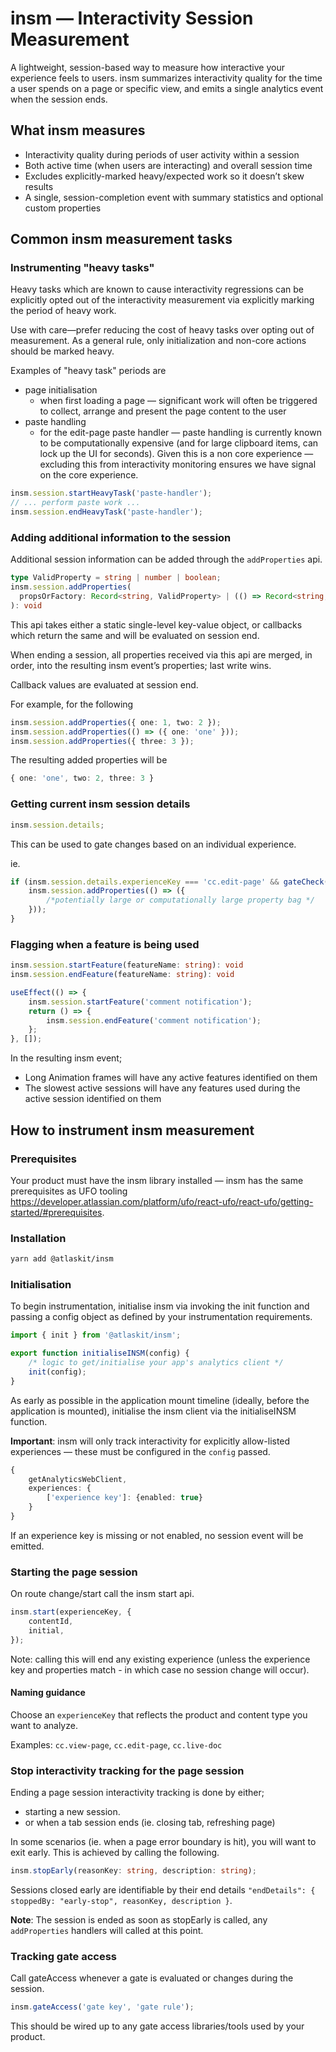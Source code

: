 # insm — Interactivity Session Measurement

A lightweight, session-based way to measure how interactive your experience feels to users. insm
summarizes interactivity quality for the time a user spends on a page or specific view, and emits a
single analytics event when the session ends.

## What insm measures

- Interactivity quality during periods of user activity within a session
- Both active time (when users are interacting) and overall session time
- Excludes explicitly-marked heavy/expected work so it doesn’t skew results
- A single, session-completion event with summary statistics and optional custom properties

## Common insm measurement tasks

### Instrumenting "heavy tasks"

Heavy tasks which are known to cause interactivity regressions can be explicitly opted out of the
interactivity measurement via explicitly marking the period of heavy work.

Use with care—prefer reducing the cost of heavy tasks over opting out of measurement. As a general
rule, only initialization and non-core actions should be marked heavy.

Examples of "heavy task" periods are

- page initialisation
  - when first loading a page — significant work will often be triggered to collect, arrange and
    present the page content to the user
- paste handling
  - for the edit-page paste handler — paste handling is currently known to be computationally
    expensive (and for large clipboard items, can lock up the UI for seconds). Given this is a non
    core experience — excluding this from interactivity monitoring ensures we have signal on the
    core experience.

```ts
insm.session.startHeavyTask('paste-handler');
// ... perform paste work ...
insm.session.endHeavyTask('paste-handler');
```

### Adding additional information to the session

Additional session information can be added through the `addProperties` api.

```ts
type ValidProperty = string | number | boolean;
insm.session.addProperties(
  propsOrFactory: Record<string, ValidProperty> | (() => Record<string, ValidProperty>)
): void
```

This api takes either a static single-level key-value object, or callbacks which return the same and
will be evaluated on session end.

When ending a session, all properties received via this api are merged, in order, into the resulting
insm event’s properties; last write wins.

Callback values are evaluated at session end.

For example, for the following

```ts
insm.session.addProperties({ one: 1, two: 2 });
insm.session.addProperties(() => ({ one: 'one' }));
insm.session.addProperties({ three: 3 });
```

The resulting added properties will be

```ts
{ one: 'one', two: 2, three: 3 }
```

### Getting current insm session details

```ts
insm.session.details;
```

This can be used to gate changes based on an individual experience.

ie.

```ts
if (insm.session.details.experienceKey === 'cc.edit-page' && gateCheck()) {
	insm.session.addProperties(() => ({
		/*potentially large or computationally large property bag */
	}));
}
```

### Flagging when a feature is being used

```ts
insm.session.startFeature(featureName: string): void
insm.session.endFeature(featureName: string): void
```

```ts
useEffect(() => {
	insm.session.startFeature('comment notification');
	return () => {
		insm.session.endFeature('comment notification');
	};
}, []);
```

In the resulting insm event;

- Long Animation frames will have any active features identified on them
- The slowest active sessions will have any features used during the active session identified on
  them

## How to instrument insm measurement

### Prerequisites

Your product must have the insm library installed — insm has the same prerequisites as UFO tooling
https://developer.atlassian.com/platform/ufo/react-ufo/react-ufo/getting-started/#prerequisites.

### Installation

```sh
yarn add @atlaskit/insm
```

### Initialisation

To begin instrumentation, initialise insm via invoking the init function and passing a config object
as defined by your instrumentation requirements.

```ts
import { init } from '@atlaskit/insm';

export function initialiseINSM(config) {
	/* logic to get/initialise your app's analytics client */
	init(config);
}
```

As early as possible in the application mount timeline (ideally, before the application is mounted),
initialise the insm client via the initialiseINSM function.

**Important**: insm will only track interactivity for explicitly allow-listed experiences — these
must be configured in the `config` passed.

```ts
{
	getAnalyticsWebClient,
	experiences: {
		['experience key']: {enabled: true}
	}
}
```

If an experience key is missing or not enabled, no session event will be emitted.

### Starting the page session

On route change/start call the insm start api.

```ts
insm.start(experienceKey, {
	contentId,
	initial,
});
```

Note: calling this will end any existing experience (unless the experience key and properties
match - in which case no session change will occur).

#### Naming guidance

Choose an `experienceKey` that reflects the product and content type you want to analyze.

Examples: `cc.view-page`, `cc.edit-page`, `cc.live-doc`

### Stop interactivity tracking for the page session

Ending a page session interactivity tracking is done by either;

- starting a new session.
- or when a tab session ends (ie. closing tab, refreshing page)

In some scenarios (ie. when a page error boundary is hit), you will want to exit early. This is
achieved by calling the following.

```ts
insm.stopEarly(reasonKey: string, description: string);
```

Sessions closed early are identifiable by their end details
`"endDetails": { stoppedBy: "early-stop", reasonKey, description }`.

**Note**: The session is ended as soon as stopEarly is called, any `addProperties` handlers will
called at this point.

### Tracking gate access

Call gateAccess whenever a gate is evaluated or changes during the session.

```ts
insm.gateAccess('gate key', 'gate rule');
```

This should be wired up to any gate access libraries/tools used by your product.
